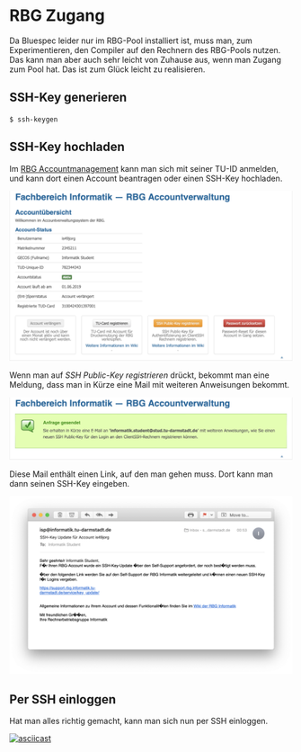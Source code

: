 # RBG Zugang

Da Bluespec leider nur im RBG-Pool installiert ist, muss man, zum Experimentieren, den Compiler auf den Rechnern des RBG-Pools nutzen. Das kann man aber auch sehr leicht von Zuhause aus, wenn man Zugang zum Pool hat. Das ist zum Glück leicht zu realisieren.

## SSH-Key generieren

    $ ssh-keygen

## SSH-Key hochladen

Im [RBG Accountmanagement](https://support.rbg.informatik.tu-darmstadt.de) kann man sich mit seiner TU-ID anmelden, und kann dort einen Account beantragen oder einen SSH-Key hochladen.

![RBG Account](rbgaccount.png)

Wenn man auf *SSH Public-Key registrieren* drückt, bekommt man eine Meldung, dass man in Kürze eine Mail mit weiteren Anweisungen bekommt.

![RBG Email Nachricht](rbgsuccess.png)

Diese Mail enthält einen Link, auf den man gehen muss. Dort kann man dann seinen SSH-Key eingeben.

![RBG Email](rbgmail.png)

## Per SSH einloggen

Hat man alles richtig gemacht, kann man sich nun per SSH einloggen.

[![asciicast](https://asciinema.org/a/4LZPxrkGcO7pYXHsdZpkaVw9I.png)](https://asciinema.org/a/4LZPxrkGcO7pYXHsdZpkaVw9I)
